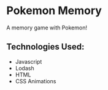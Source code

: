 # Pokemon Memory

A memory game with Pokemon!

## Technologies Used:
* Javascript
* Lodash
* HTML
* CSS Animations
